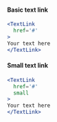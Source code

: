 #### Basic text link

```jsx
<TextLink
  href='#'
>
Your text here
</TextLink>
```

#### Small text link

```jsx
<TextLink
  href='#'
  small
>
Your text here
</TextLink>
```

